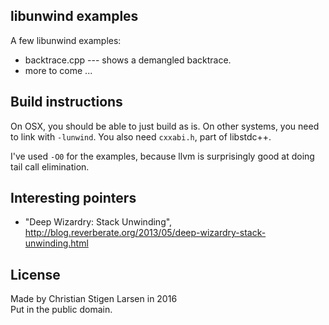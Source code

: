 libunwind examples
------------------

A few libunwind examples:

  * backtrace.cpp --- shows a demangled backtrace.
  * more to come ...

Build instructions
------------------

On OSX, you should be able to just build as is. On other systems, you need to
link with `-lunwind`. You also need `cxxabi.h`, part of libstdc++.

I've used `-O0` for the examples, because llvm is surprisingly good at doing
tail call elimination.

Interesting pointers
--------------------

  * "Deep Wizardry: Stack Unwinding",
    http://blog.reverberate.org/2013/05/deep-wizardry-stack-unwinding.html

License
-------

Made by Christian Stigen Larsen in 2016  
Put in the public domain.
